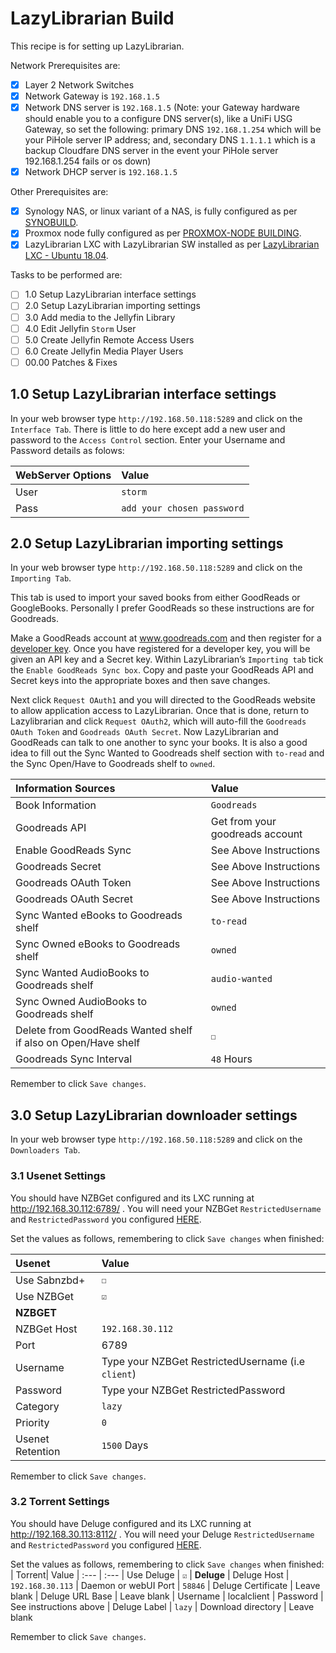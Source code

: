 # LazyLibrarian Build
This recipe is for setting up LazyLibrarian.

Network Prerequisites are:
- [x] Layer 2 Network Switches
- [x] Network Gateway is `192.168.1.5`
- [x] Network DNS server is `192.168.1.5` (Note: your Gateway hardware should enable you to a configure DNS server(s), like a UniFi USG Gateway, so set the following: primary DNS `192.168.1.254` which will be your PiHole server IP address; and, secondary DNS `1.1.1.1` which is a backup Cloudfare DNS server in the event your PiHole server 192.168.1.254 fails or os down)
- [x] Network DHCP server is `192.168.1.5`

Other Prerequisites are:
- [x] Synology NAS, or linux variant of a NAS, is fully configured as per [SYNOBUILD](https://github.com/ahuacate/synobuild#synobuild).
- [x] Proxmox node fully configured as per [PROXMOX-NODE BUILDING](https://github.com/ahuacate/proxmox-node/blob/master/README.md#proxmox-node-building).
- [x] LazyLibrarian LXC with LazyLibrarian SW installed as per [LazyLibrarian LXC - Ubuntu 18.04](https://github.com/ahuacate/proxmox-lxc/blob/master/README.md#110-lazylibrarian-lxc---ubuntu-1804).

Tasks to be performed are:
- [ ] 1.0 Setup LazyLibrarian interface settings
- [ ] 2.0 Setup LazyLibrarian importing settings
- [ ] 3.0 Add media to the Jellyfin Library
- [ ] 4.0 Edit Jellyfin `Storm` User
- [ ] 5.0 Create Jellyfin Remote Access Users
- [ ] 6.0 Create Jellyfin Media Player Users
- [ ] 00.00 Patches & Fixes

## 1.0 Setup LazyLibrarian interface settings
In your web browser type `http://192.168.50.118:5289` and click on the `Interface Tab`. There is little to do here except add a new user and password to the `Access Control` section. Enter your Username and Password details as folows:

| WebServer Options | Value
| :---  | :--- 
| User | `storm`
| Pass | `add your chosen password`


## 2.0 Setup LazyLibrarian importing settings
In your web browser type `http://192.168.50.118:5289` and click on the `Importing Tab`.

This tab is used to import your saved books from either GoodReads or GoogleBooks. Personally I prefer GoodReads so these instructions are for Goodreads.

Make a GoodReads account at www.goodreads.com and then register for a [developer key](https://www.goodreads.com/api/keys). Once you have registered for a developer key, you will be given an API key and a Secret key. Within LazyLibrarian’s `Importing tab` tick the `Enable GoodReads Sync box`. Copy and paste your GoodReads API and Secret keys into the appropriate boxes and then save changes.

Next click `Request OAuth1` and you will directed to the GoodReads website to allow application access to LazyLibrarian. Once that is done, return to Lazylibrarian and click `Request OAuth2`, which will auto-fill the `Goodreads OAuth Token` and `Goodreads OAuth Secret`. Now LazyLibrarian and GoodReads can talk to one another to sync your books. It is also a good idea to fill out the Sync Wanted to Goodreads shelf section with `to-read` and the Sync Open/Have to Goodreads shelf to `owned`.

| Information Sources | Value
| :---  | :--- 
| Book Information | `Goodreads`
| Goodreads API | Get from your goodreads account
| Enable GoodReads Sync | See Above Instructions
| Goodreads Secret | See Above Instructions
| Goodreads OAuth Token | See Above Instructions
| Goodreads OAuth Secret | See Above Instructions
| Sync Wanted eBooks to Goodreads shelf | `to-read`
| Sync Owned eBooks to Goodreads shelf | `owned`
| Sync Wanted AudioBooks to Goodreads shelf | `audio-wanted`
| Sync Owned AudioBooks to Goodreads shelf | `owned`
| Delete from GoodReads Wanted shelf if also on Open/Have shelf | `☐`
| Goodreads Sync Interval | `48` Hours

Remember to click `Save changes`.

## 3.0 Setup LazyLibrarian downloader settings
In your web browser type `http://192.168.50.118:5289` and click on the `Downloaders Tab`.

### 3.1 Usenet Settings
You should have NZBGet configured and its LXC running at http://192.168.30.112:6789/ . You will need your NZBGet `RestrictedUsername` and `RestrictedPassword` you configured [HERE](http://192.168.30.112:6789/#SECURITY). 

Set the values as follows, remembering to click `Save changes` when finished:

| Usenet| Value
| :---  | :--- 
| Use Sabnzbd+ | `☐`
| Use NZBGet | `☑`
| **NZBGET**
| NZBGet Host | `192.168.30.112`
| Port | 6789
| Username | Type your NZBGet RestrictedUsername (i.e `client`)
| Password | Type your NZBGet RestrictedPassword
| Category | `lazy`
| Priority | `0`
| Usenet Retention | `1500` Days

Remember to click `Save changes`.


### 3.2 Torrent Settings
You should have Deluge configured and its LXC running at http://192.168.30.113:8112/ . You will need your Deluge  `RestrictedUsername` and `RestrictedPassword` you configured [HERE](http://192.168.30.112:6789/#SECURITY). 

Set the values as follows, remembering to click `Save changes` when finished:
| Torrent| Value
| :---  | :--- 
| Use Deluge | `☑`
| **Deluge**
| Deluge Host | `192.168.30.113`
| Daemon or webUI Port | `58846`
| Deluge Certificate | Leave blank
| Deluge URL Base | Leave blank
| Username | localclient
| Password | See instructions above
| Deluge Label | `lazy`
| Download directory | Leave blank

Remember to click `Save changes`.


